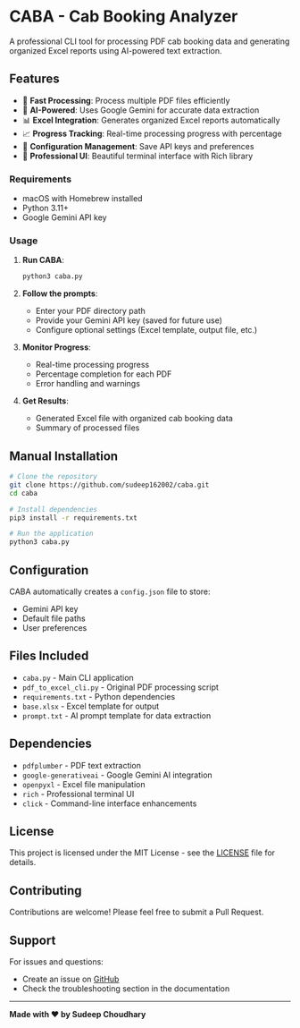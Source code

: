 # CABA - Cab Booking Analyzer

A professional CLI tool for processing PDF cab booking data and generating organized Excel reports using AI-powered text extraction.

## Features

- 🚀 **Fast Processing**: Process multiple PDF files efficiently
- 🎯 **AI-Powered**: Uses Google Gemini for accurate data extraction
- 📊 **Excel Integration**: Generates organized Excel reports automatically
- 📈 **Progress Tracking**: Real-time processing progress with percentage
- 💾 **Configuration Management**: Save API keys and preferences
- 🎨 **Professional UI**: Beautiful terminal interface with Rich library


### Requirements

- macOS with Homebrew installed
- Python 3.11+ 
- Google Gemini API key

### Usage

1. **Run CABA**:
   ```bash
   python3 caba.py
   ```

2. **Follow the prompts**:
   - Enter your PDF directory path
   - Provide your Gemini API key (saved for future use)
   - Configure optional settings (Excel template, output file, etc.)

3. **Monitor Progress**:
   - Real-time processing progress
   - Percentage completion for each PDF
   - Error handling and warnings

4. **Get Results**:
   - Generated Excel file with organized cab booking data
   - Summary of processed files

## Manual Installation


```bash
# Clone the repository
git clone https://github.com/sudeep162002/caba.git
cd caba

# Install dependencies
pip3 install -r requirements.txt

# Run the application
python3 caba.py
```

## Configuration

CABA automatically creates a `config.json` file to store:
- Gemini API key
- Default file paths
- User preferences

## Files Included

- `caba.py` - Main CLI application
- `pdf_to_excel_cli.py` - Original PDF processing script
- `requirements.txt` - Python dependencies
- `base.xlsx` - Excel template for output
- `prompt.txt` - AI prompt template for data extraction

## Dependencies

- `pdfplumber` - PDF text extraction
- `google-generativeai` - Google Gemini AI integration
- `openpyxl` - Excel file manipulation
- `rich` - Professional terminal UI
- `click` - Command-line interface enhancements

## License

This project is licensed under the MIT License - see the [LICENSE](LICENSE) file for details.

## Contributing

Contributions are welcome! Please feel free to submit a Pull Request.

## Support

For issues and questions:
- Create an issue on [GitHub](https://github.com/sudeep162002/caba/issues)
- Check the troubleshooting section in the documentation

---

**Made with ❤️ by Sudeep Choudhary**
